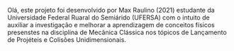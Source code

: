 Olá, este projeto foi desenvolvido por Max Raulino (2021) estudante da Universidade Federal Ruaral do Semiárido (UFERSA) com o intuito de auxiliar a investigação e melhorar a aprendizagem de conceitos físicos presenstes na disciplina de Mecânica Clássica nos tópicos de Lançamento de Projéteis e Colisões Unidimensionais. 